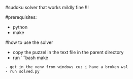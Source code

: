 #sudoku solver that works mildly fine !!!

#prerequisites:
- python
- make

#how to use the solver
- copy the puzzel in the text file in the parent directory
- run ```bash
make
```
- get in the venv from windows cuz i have a broken wsl
- run solved.py 
